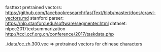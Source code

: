 fasttext pretrained vectors: https://github.com/facebookresearch/fastText/blob/master/docs/crawl-vectors.md
stanford parser: https://nlp.stanford.edu/software/segmenter.html
dataset: nlpcc2017textsummarization http://tcci.ccf.org.cn/conference/2017/taskdata.php

./data/cc.zh.300.vec => pretrained vectors for chinese characters
